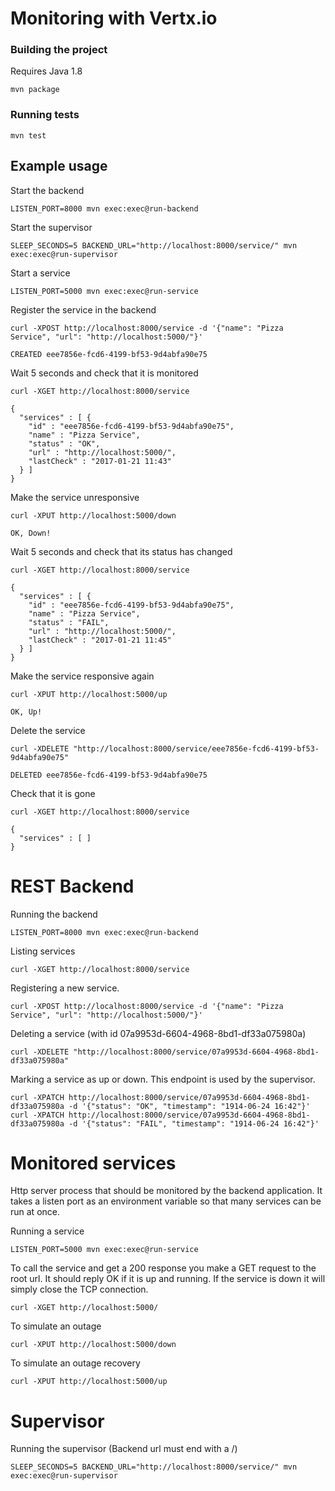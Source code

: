 # Monitoring with Vertx.io

### Building the project

Requires Java 1.8

```
mvn package
```

### Running tests

```
mvn test
```

## Example usage

Start the backend

```
LISTEN_PORT=8000 mvn exec:exec@run-backend
```

Start the supervisor

```
SLEEP_SECONDS=5 BACKEND_URL="http://localhost:8000/service/" mvn exec:exec@run-supervisor
```

Start a service

```
LISTEN_PORT=5000 mvn exec:exec@run-service
```

Register the service in the backend

```
curl -XPOST http://localhost:8000/service -d '{"name": "Pizza Service", "url": "http://localhost:5000/"}'

CREATED eee7856e-fcd6-4199-bf53-9d4abfa90e75
```

Wait 5 seconds and check that it is monitored

```
curl -XGET http://localhost:8000/service

{
  "services" : [ {
    "id" : "eee7856e-fcd6-4199-bf53-9d4abfa90e75",
    "name" : "Pizza Service",
    "status" : "OK",
    "url" : "http://localhost:5000/",
    "lastCheck" : "2017-01-21 11:43"
  } ]
}
```

Make the service unresponsive

```
curl -XPUT http://localhost:5000/down

OK, Down!
```

Wait 5 seconds and check that its status has changed

```
curl -XGET http://localhost:8000/service

{
  "services" : [ {
    "id" : "eee7856e-fcd6-4199-bf53-9d4abfa90e75",
    "name" : "Pizza Service",
    "status" : "FAIL",
    "url" : "http://localhost:5000/",
    "lastCheck" : "2017-01-21 11:45"
  } ]
}

```

Make the service responsive again

```
curl -XPUT http://localhost:5000/up

OK, Up!
```

Delete the service
```
curl -XDELETE "http://localhost:8000/service/eee7856e-fcd6-4199-bf53-9d4abfa90e75"

DELETED eee7856e-fcd6-4199-bf53-9d4abfa90e75
```

Check that it is gone
```
curl -XGET http://localhost:8000/service

{
  "services" : [ ]
}
```

# REST Backend

Running the backend

```
LISTEN_PORT=8000 mvn exec:exec@run-backend
```

Listing services

```
curl -XGET http://localhost:8000/service
```

Registering a new service.

```
curl -XPOST http://localhost:8000/service -d '{"name": "Pizza Service", "url": "http://localhost:5000/"}'
```

Deleting a service (with id 07a9953d-6604-4968-8bd1-df33a075980a)

```
curl -XDELETE "http://localhost:8000/service/07a9953d-6604-4968-8bd1-df33a075980a"
```

Marking a service as up or down. This endpoint is used by the supervisor.

```
curl -XPATCH http://localhost:8000/service/07a9953d-6604-4968-8bd1-df33a075980a -d '{"status": "OK", "timestamp": "1914-06-24 16:42"}'
curl -XPATCH http://localhost:8000/service/07a9953d-6604-4968-8bd1-df33a075980a -d '{"status": "FAIL", "timestamp": "1914-06-24 16:42"}'
```

# Monitored services
Http server process that should be monitored by the backend application. It takes a listen port as an environment variable so that many services can be run at once.

Running a service

```
LISTEN_PORT=5000 mvn exec:exec@run-service
```

To call the service and get a 200 response you make a GET request to the root url. It should reply OK if it is up and running. If the service is down it will simply close the TCP connection.

```
curl -XGET http://localhost:5000/
```

To simulate an outage

```
curl -XPUT http://localhost:5000/down
```

To simulate an outage recovery

```
curl -XPUT http://localhost:5000/up
```

# Supervisor

Running the supervisor (Backend url must end with a /)

```
SLEEP_SECONDS=5 BACKEND_URL="http://localhost:8000/service/" mvn exec:exec@run-supervisor
```
